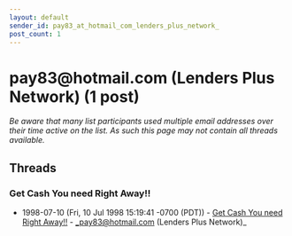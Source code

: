 ```yaml
---
layout: default
sender_id: pay83_at_hotmail_com_lenders_plus_network_
post_count: 1
---
```


# pay83<span>@</span>hotmail.com (Lenders Plus Network) (1 post)

_Be aware that many list participants used multiple email addresses over their time active on the list. As such this page may not contain all threads available._

## Threads

### Get Cash You need Right Away!!
+ 1998-07-10 (Fri, 10 Jul 1998 15:19:41 -0700 (PDT)) - [Get Cash You need Right Away!!](/archive/1998/07/aff5cdb4778d55bc7e485188a5fd3387769e5a09674b88bd2c621e26ec1a3a6b) - _pay83@hotmail.com (Lenders Plus Network)_

